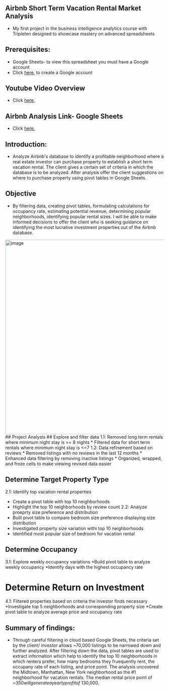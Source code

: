 ## Airbnb Short Term Vacation Rental Market Analysis
* My first project in the business intelligence analytics course with Tripleten designed to showcase mastery on advanced spreadsheets 
## Prerequisites:
* Google Sheets- to view this spreadsheet you must have a Google account
* Click <a href='https://www.google.com/sheets/about/' target=_blank><u>here</u>.</a> to create a Google account
## Youtube Video Overview
* Click <a href='https://youtu.be/x1HB91wnnTs' target=_blank><u>here</u>.</a> 
## Airbnb Analysis Link- Google Sheets
* Click <a href='https://docs.google.com/spreadsheets/d/13q-g6C-cLXm7jqWKQLng_Aly4x2KxMF_ygE3hJC-9go/edit#gid=769409647' target=_blank><u>here</u>.</a>
## Introduction: 
* Analyze Airbnb's database to identify a profitable neighborhood where a real estate investor can purchase property to establish a short term vacation rental. The client gives a certain set of criteria in which the database is to be analyzed. After analysis offer the client suggestions on where to purchase property using pivot tables in Google Sheets.
## Objective
* By filtering data, creating pivot tables, formulating calculations for occupancy rate, estimating potential revenue, determining popular neighborhoods, identifying popular rental sizes. I will be able to make informed decisions to offer the client who is seeking guidance on identifying the most lucrative investment properties out of the Airbnb database. 
<img width="617" alt="image" src="https://github.com/jasminerc23/Data_Projects_Tripleten/assets/165707643/a0f7eda6-114a-46a7-be61-a06cbb5ca658">
## Project Analysis
## Explore and filter data
1.1: Removed long term rentals where minimum night stay is >= 8 nights
* Filtered data for short term rentals where minimum night stay is <=7
1.2: Data refinement based on reviews
* Removed listings with no reviews in the last 12 months
* Enhanced data filtering by removing inactive listings
* Organized, wrapped, and froze cells to make viewing revised data easier

## Determine Target Property Type
2.1: Identify top vacation rental properties
* Create a pivot table with top 10 neighborhoods
* Highlight the top 10 neighborhoods by review count
2.2: Analyze proeprty size preference and distribution
* Built pivot table to compare bedroom size preference displaying size distribution
* Investigated property size variation withi top 10 neighborhoods
* Identified most popular size of bedroom for vacation rental
## Determine Occupancy
3.1: Explore weekly occupancy variations
*Build pivot table to analyze weekly occupancy
*Identify days with the highest occupancy rate
# Determine Return on Investment
4.1: Filtered properties based on criteria the investor finds necessary
*Investigate top 5 neighborhoods and corresponding property size
*Create pivot table to analyze average price and occupancy rate
## Summary of findings: 
* Through careful filtering in cloud based Google Sheets, the criteria set by the client/ investor allows ~70,000 listings to be narrowed down and further analyzed. After filtering down the data, pivot tables are used to extract information which help to identify the top 10 neighborhoods in which renters prefer, how many bedrooms they fruequently rent, the occupany rate of each listing, and price point. The analysis uncovered the Midtown, Manhattan, New York neighborhood as the #1 neighborhood for vacation rentals. The median rental price point of ~$350 will generate a yearly profit of ~$130,000. 



